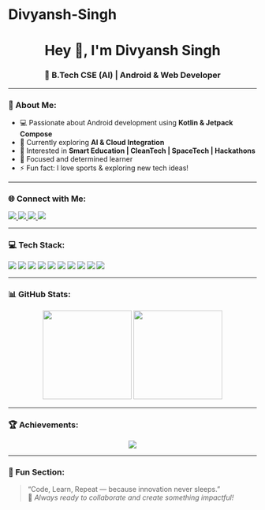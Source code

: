 # Divyansh-Singh
<h1 align="center">Hey 👋, I'm Divyansh Singh</h1>
<h3 align="center">🚀 B.Tech CSE (AI) | Android & Web Developer </h3>

---

### 🌟 About Me:
- 💻 Passionate about Android development using **Kotlin & Jetpack Compose**
- 🌱 Currently exploring **AI & Cloud Integration**
- 🧩 Interested in **Smart Education | CleanTech | SpaceTech | Hackathons**
- 🎯 Focused and determined learner
- ⚡ Fun fact: I love sports & exploring new tech ideas!

---

### 🌐 Connect with Me:
<p align="left">
  <a href="https://linkedin.com/in/your-linkedin" target="_blank">
    <img src="https://img.shields.io/badge/LinkedIn-blue?logo=linkedin&logoColor=white" />
  </a>
  <a href="https://github.com/your-github" target="_blank">
    <img src="https://img.shields.io/badge/GitHub-black?logo=github&logoColor=white" />
  </a>
  <a href="mailto:yourmail@gmail.com" target="_blank">
    <img src="https://img.shields.io/badge/Email-D14836?logo=gmail&logoColor=white" />
  </a>
  <a href="https://www.instagram.com/yourusername/" target="_blank">
    <img src="https://img.shields.io/badge/Instagram-E4405F?logo=instagram&logoColor=white" />
  </a>
</p>

---

### 💻 Tech Stack:
<p align="left">
  <img src="https://img.shields.io/badge/Kotlin-%230095D5.svg?style=for-the-badge&logo=kotlin&logoColor=white"/>
  <img src="https://img.shields.io/badge/Jetpack%20Compose-4285F4?style=for-the-badge&logo=jetpackcompose&logoColor=white"/>
  <img src="https://img.shields.io/badge/Android%20Studio-3DDC84?style=for-the-badge&logo=androidstudio&logoColor=white"/>
  <img src="https://img.shields.io/badge/Firebase-ffca28?style=for-the-badge&logo=firebase&logoColor=black"/>
  <img src="https://img.shields.io/badge/Flutter-02569B?style=for-the-badge&logo=flutter&logoColor=white"/>
  <img src="https://img.shields.io/badge/Node.js-43853D?style=for-the-badge&logo=node-dot-js&logoColor=white"/>
  <img src="https://img.shields.io/badge/React-20232A?style=for-the-badge&logo=react&logoColor=61DAFB"/>
  <img src="https://img.shields.io/badge/Figma-000000?style=for-the-badge&logo=figma&logoColor=white"/>
  <img src="https://img.shields.io/badge/MySQL-00758F?style=for-the-badge&logo=mysql&logoColor=white"/>
  <img src="https://img.shields.io/badge/Git-F05032?style=for-the-badge&logo=git&logoColor=white"/>
</p>

---

### 📊 GitHub Stats:
<p align="center">
  <img src="https://github-readme-stats.vercel.app/api?username=your-github-username&show_icons=true&theme=radical" height="180em"/>
  <img src="https://github-readme-streak-stats.herokuapp.com/?user=your-github-username&theme=radical" height="180em"/>
</p>

---

### 🏆 Achievements:
<p align="center">
  <img src="https://github-profile-trophy.vercel.app/?username=your-github-username&theme=onedark&row=1&no-frame=true&margin-w=10"/>
</p>

---

### 🚀 Fun Section:
> “Code, Learn, Repeat — because innovation never sleeps.”  
> 🌱 *Always ready to collaborate and create something impactful!*
